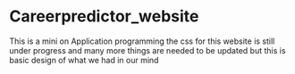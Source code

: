 # Careerpredictor_website
This is a mini on Application programming the css for this website is still under progress and many more things are needed to be updated but this is basic design of what we had in our mind
